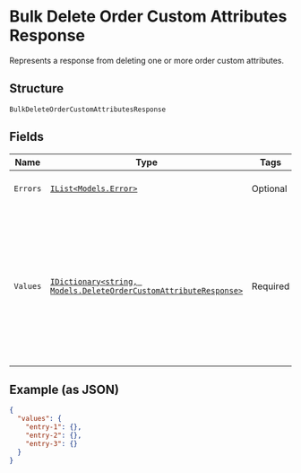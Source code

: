 
# Bulk Delete Order Custom Attributes Response

Represents a response from deleting one or more order custom attributes.

## Structure

`BulkDeleteOrderCustomAttributesResponse`

## Fields

| Name | Type | Tags | Description |
|  --- | --- | --- | --- |
| `Errors` | [`IList<Models.Error>`](../../doc/models/error.md) | Optional | Any errors that occurred during the request. |
| `Values` | [`IDictionary<string, Models.DeleteOrderCustomAttributeResponse>`](../../doc/models/delete-order-custom-attribute-response.md) | Required | A map of responses that correspond to individual delete requests. Each response has the same ID<br>as the corresponding request and contains either a `custom_attribute` or an `errors` field. |

## Example (as JSON)

```json
{
  "values": {
    "entry-1": {},
    "entry-2": {},
    "entry-3": {}
  }
}
```

